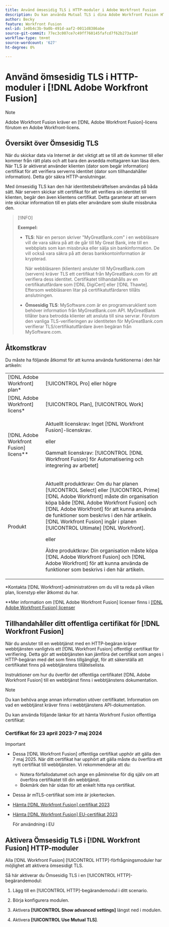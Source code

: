 ```yaml
---
title: Använd ömsesidig TLS i HTTP-moduler i Adobe Workfront Fusion
description: Du kan använda Mutual TLS i dina Adobe Workfront Fusion HTTP-moduler, vilket gör att båda sidor av informationstransaktionen kan verifiera den andres identitet.
author: Becky
feature: Workfront Fusion
exl-id: 1e0b4c3b-9a0b-491d-aaf2-0011d8386abe
source-git-commit: 77ec3c007ce7c49ff760145fafcd7f62b273a18f
workflow-type: tm+mt
source-wordcount: '627'
ht-degree: 0%

---
```


# Använd ömsesidig TLS i HTTP-moduler i [!DNL Adobe Workfront Fusion]

>[!NOTE]
>
>Adobe Workfront Fusion kräver en [!DNL Adobe Workfront Fusion]-licens förutom en Adobe Workfront-licens.

## Översikt över Ömsesidig TLS

När du skickar data via Internet är det viktigt att se till att de kommer till eller kommer från rätt plats och att bara den avsedda mottagaren kan läsa dem. När TLS är aktiverat använder klienten (dator som begär information) certifikat för att verifiera serverns identitet (dator som tillhandahåller information). Detta gör säkra HTTP-anslutningar.

Med ömsesidig TLS kan den här identitetsbekräftelsen användas på båda sätt. När servern skickar sitt certifikat för att verifiera sin identitet till klienten, begär den även klientens certifikat. Detta garanterar att servern inte skickar information till en plats eller användare som skulle missbruka den.

>[!INFO]
>
>**Exempel:**
>
>* **TLS**: När en person skriver &quot;MyGreatBank.com&quot; i en webbläsare vill de vara säkra på att de går till My Great Bank, inte till en webbplats som kan missbruka eller sälja sin bankinformation. De vill också vara säkra på att deras bankkontoinformation är krypterad.
>
>   När webbläsaren (klienten) ansluter till MyGreatBank.com (servern) kräver TLS ett certifikat från MyGreatBank.com för att verifiera dess identitet. Certifikatet tillhandahålls av en certifikatutfärdare som [!DNL DigiCert] eller [!DNL Thawte]. Eftersom webbläsaren litar på certifikatutfärdaren tillåts anslutningen.
>
>* **Ömsesidig TLS**: MySoftware.com är en programvaruklient som behöver information från MyGreatBank.com API. MyGreatBank tillåter bara betrodda klienter att ansluta till sina servrar. Förutom den vanliga TLS-verifieringen av identiteten för MyGreatBank.com verifierar TLS/certifikatutfärdare även begäran från MySoftware.com.

## Åtkomstkrav

Du måste ha följande åtkomst för att kunna använda funktionerna i den här artikeln:

<table style="table-layout:auto"> 
 <col> 
 <col> 
 <tbody> 
  <tr> 
   <td role="rowheader">[!DNL Adobe Workfront] plan*</td> 
   <td> <p>[!UICONTROL Pro] eller högre</p> </td> 
  </tr> 
  <tr data-mc-conditions=""> 
   <td role="rowheader">[!DNL Adobe Workfront] licens*</td> 
   <td> <p>[!UICONTROL Plan], [!UICONTROL Work]</p> </td> 
  </tr> 
  <tr> 
   <td role="rowheader">[!DNL Adobe Workfront Fusion] licens**</td> 
   <td>
   <p>Aktuellt licenskrav: Inget [!DNL Workfront Fusion]-licenskrav.</p>
   <p>eller</p>
   <p>Gammalt licenskrav: [!UICONTROL [!DNL Workfront Fusion] för Automatisering och integrering av arbetet] </p>
   </td> 
  </tr> 
  <tr> 
   <td role="rowheader">Produkt</td> 
   <td>
   <p>Aktuellt produktkrav: Om du har planen [!UICONTROL Select] eller [!UICONTROL Prime] [!DNL Adobe Workfront] måste din organisation köpa både [!DNL Adobe Workfront Fusion] och [!DNL Adobe Workfront] för att kunna använda de funktioner som beskrivs i den här artikeln. [!DNL Workfront Fusion] ingår i planen [!UICONTROL Ultimate] [!DNL Workfront].</p>
   <p>eller</p>
   <p>Äldre produktkrav: Din organisation måste köpa [!DNL Adobe Workfront Fusion] och [!DNL Adobe Workfront] för att kunna använda de funktioner som beskrivs i den här artikeln.</p>
   </td> 
  </tr> 
 </tbody> 
</table>

&#42;Kontakta [!DNL Workfront]-administratören om du vill ta reda på vilken plan, licenstyp eller åtkomst du har.

&#42;&#42;Mer information om [!DNL Adobe Workfront Fusion] licenser finns i [[!DNL Adobe Workfront Fusion] licenser](/help/workfront-fusion/set-up-and-manage-workfront-fusion/licensing-operations-overview/license-automation-vs-integration.md)

## Tillhandahåller ditt offentliga certifikat för [!DNL Workfront Fusion]


När du ansluter till en webbtjänst med en HTTP-begäran kräver webbtjänsten vanligtvis ett [!DNL Workfront Fusion] offentligt certifikat för verifiering. Detta gör att webbtjänsten kan jämföra det certifikat som anges i HTTP-begäran med det som finns tillgängligt, för att säkerställa att certifikatet finns på webbtjänstens tillåtelselista.

Instruktioner om hur du överför det offentliga certifikatet [!DNL Adobe Workfront Fusion] till en webbtjänst finns i webbtjänstens dokumentation.

>[!NOTE]
>
>Du kan behöva ange annan information utöver certifikatet. Information om vad en webbtjänst kräver finns i webbtjänstens API-dokumentation.

Du kan använda följande länkar för att hämta Workfront Fusion offentliga certifikat:

### Certifikat för 23 april 2023-7 maj 2024

>[!IMPORTANT]
>
>* Dessa [!DNL Workfront Fusion] offentliga certifikat upphör att gälla den 7 maj 2025. När ditt certifikat har upphört att gälla måste du överföra ett nytt certifikat till webbtjänsten. Vi rekommenderar att du:
>
>   * Notera förfallodatumet och ange en påminnelse för dig själv om att överföra certifikatet till din webbtjänst.
>   * Bokmärk den här sidan för att enkelt hitta nya certifikat.
>
>* Dessa är mTLS-certifikat som inte är jokertecken.

* [Hämta [!DNL Workfront Fusion] certifikat 2023](/help/workfront-fusion/references/apps-and-modules/universal-connectors/assets/fusion-prod-us-mtls-certificate.pem)
* [Hämta [!DNL Workfront Fusion] EU-certifikat 2023](/help/workfront-fusion/references/apps-and-modules/universal-connectors/assets/fusion-prod-eu-mtls-certificate.pem)

  För användning i EU

<!--

### Certificates for November 14, 2022 - July 15, 2023

>[!IMPORTANT]
>
>* These [!DNL Workfront Fusion] public certificates expire on July 15, 2023.
>* These are wildcard mTLS certificates.

* [Download [!DNL Workfront Fusion] Certificate 2023](https://cdn.experience.workfront.com/Documentation/Workfront+Fusion+2.0+public+certificates/app_workfrontfusion_com-jul-15-2023+updated.cer)
* [Download [!DNL Workfront Fusion] EU Certificate 2023](https://cdn.experience.workfront.com/Documentation/Workfront+Fusion/app-eu_workfrontfusion_com-jul-15-2023.cer)

   For use in the EU 

   -->

## Aktivera Ömsesidig TLS i [!DNL Workfront Fusion] HTTP-moduler

Alla [!DNL Workfront Fusion] [!UICONTROL HTTP]-förfrågningsmoduler har möjlighet att aktivera ömsesidigt TLS.

Så här aktiverar du Ömsesidig TLS i en [!UICONTROL HTTP]-begärandemodul:

1. Lägg till en [!UICONTROL HTTP]-begärandemodul i ditt scenario.
1. Börja konfigurera modulen.

   <!--For instructions on configuring an [!UICONTROL HTTP] request module, see the appropriate article under [[!UICONTROL Universal connectors] modules](/help/workfront-fusion/references/apps-and-modules/universal-connectors/).-->

1. Aktivera **[!UICONTROL Show advanced settings]** längst ned i modulen.
1. Aktivera **[!UICONTROL Use Mutual TLS]**.
